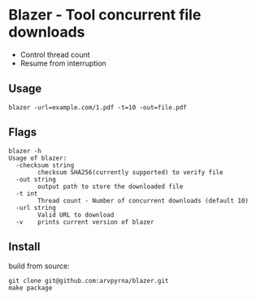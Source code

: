 # Blazer - Tool concurrent file downloads

- Control thread count
- Resume from interruption

## Usage
``` blazer -url=example.com/1.pdf -t=10 -out=file.pdf ```

## Flags 
```
blazer -h
Usage of blazer:
  -checksum string
    	checksum SHA256(currently supported) to verify file
  -out string
    	output path to store the downloaded file
  -t int
    	Thread count - Number of concurrent downloads (default 10)
  -url string
    	Valid URL to download
  -v	prints current version of blazer

```

## Install

build from source: 

```
git clone git@github.com:arvpyrna/blazer.git
make package
```

